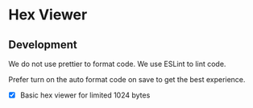 # Hex Viewer

## Development

We do not use prettier to format code. We use ESLint to lint code.

Prefer turn on the auto format code on save to get the best experience.

- [x] Basic hex viewer for limited 1024 bytes
